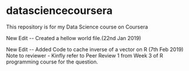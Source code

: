 # datasciencecoursera
This repository is for my Data Science course on Coursera

New Edit -- Created a hellow world file.(22nd Jan 2019)

New Edit -- Added Code to cache inverse of a vector on R (7th Feb 2019)
Note to reviewer - Kinfly refer to Peer Review 1 from Week 3 of R programming course for the question.
